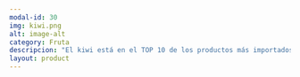 ```yaml
---
modal-id: 30
img: kiwi.png
alt: image-alt
category: Fruta
descripcion: "El kiwi está en el TOP 10 de los productos más importados en 2015 y la mayoría viene de Nueva Zelanda. Un viaje de unos 20.000km para llegar a tu nevera."
layout: product
---
```

